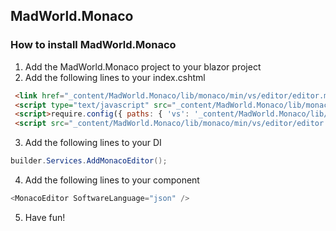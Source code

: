 ## MadWorld.Monaco
### How to install MadWorld.Monaco

1. Add the MadWorld.Monaco project to your blazor project
2. Add the following lines to your index.cshtml
```html
 <link href="_content/MadWorld.Monaco/lib/monaco/min/vs/editor/editor.main.css" rel="stylesheet" />
 <script type="text/javascript" src="_content/MadWorld.Monaco/lib/monaco/min/vs/loader.js"></script>
 <script>require.config({ paths: { 'vs': '_content/MadWorld.Monaco/lib/monaco/min/vs' } });</script>
 <script src="_content/MadWorld.Monaco/lib/monaco/min/vs/editor/editor.main.js"></script>
```
3. Add the following lines to your DI
```c#
builder.Services.AddMonacoEditor();
```
4. Add the following lines to your component
```c#
<MonacoEditor SoftwareLanguage="json" />
```
5. Have fun!